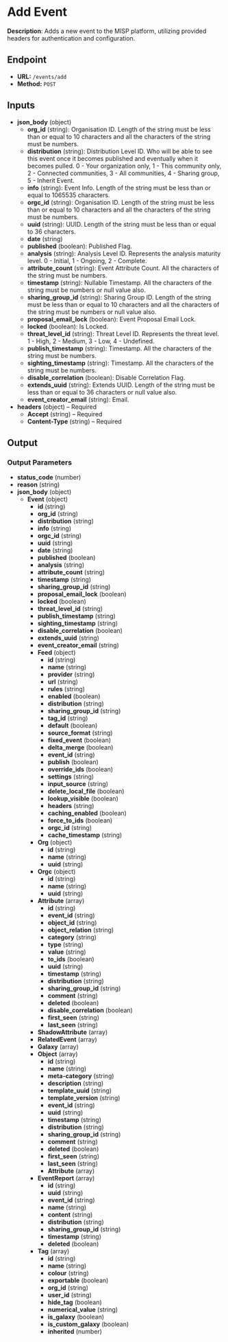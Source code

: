 # Add Event

**Description**: Adds a new event to the MISP platform, utilizing provided headers for authentication and configuration.

## Endpoint

- **URL:** `/events/add`
- **Method:** `POST`
## Inputs

- **json_body** (object)
  - **org_id** (string): Organisation ID. Length of the string must be less than or equal to 10 characters and all the characters of the string must be numbers.
  - **distribution** (string): Distribution Level ID. Who will be able to see this event once it becomes published and eventually when it becomes pulled. 0 - Your organization only, 1 - This community only, 2 - Connected communities, 3 - All communities, 4 - Sharing group, 5 - Inherit Event.
  - **info** (string): Event Info. Length of the string must be less than or equal to 1065535 characters.
  - **orgc_id** (string): Organisation ID. Length of the string must be less than or equal to 10 characters and all the characters of the string must be numbers.
  - **uuid** (string): UUID. Length of the string must be less than or equal to 36 characters.
  - **date** (string)
  - **published** (boolean): Published Flag.
  - **analysis** (string): Analysis Level ID. Represents the analysis maturity level. 0 - Initial, 1 - Ongoing, 2 - Complete.
  - **attribute_count** (string): Event Attribute Count. All the characters of the string must be numbers.
  - **timestamp** (string): Nullable Timestamp. All the characters of the string must be numbers or null value also.
  - **sharing_group_id** (string): Sharing Group ID. Length of the string must be less than or equal to 10 characters and all the characters of the string must be numbers or null value also.
  - **proposal_email_lock** (boolean): Event Proposal Email Lock.
  - **locked** (boolean): Is Locked.
  - **threat_level_id** (string): Threat Level ID. Represents the threat level. 1 - High, 2 - Medium, 3 - Low, 4 - Undefined.
  - **publish_timestamp** (string): Timestamp. All the characters of the string must be numbers.
  - **sighting_timestamp** (string): Timestamp. All the characters of the string must be numbers.
  - **disable_correlation** (boolean): Disable Correlation Flag.
  - **extends_uuid** (string): Extends UUID. Length of the string must be less than or equal to 36 characters or null value also.
  - **event_creator_email** (string): Email.
- **headers** (object) – Required
  - **Accept** (string) – Required
  - **Content-Type** (string) – Required
## Output

### Output Parameters

- **status_code** (number)
- **reason** (string)
- **json_body** (object)
  - **Event** (object)
    - **id** (string)
    - **org_id** (string)
    - **distribution** (string)
    - **info** (string)
    - **orgc_id** (string)
    - **uuid** (string)
    - **date** (string)
    - **published** (boolean)
    - **analysis** (string)
    - **attribute_count** (string)
    - **timestamp** (string)
    - **sharing_group_id** (string)
    - **proposal_email_lock** (boolean)
    - **locked** (boolean)
    - **threat_level_id** (string)
    - **publish_timestamp** (string)
    - **sighting_timestamp** (string)
    - **disable_correlation** (boolean)
    - **extends_uuid** (string)
    - **event_creator_email** (string)
    - **Feed** (object)
      - **id** (string)
      - **name** (string)
      - **provider** (string)
      - **url** (string)
      - **rules** (string)
      - **enabled** (boolean)
      - **distribution** (string)
      - **sharing_group_id** (string)
      - **tag_id** (string)
      - **default** (boolean)
      - **source_format** (string)
      - **fixed_event** (boolean)
      - **delta_merge** (boolean)
      - **event_id** (string)
      - **publish** (boolean)
      - **override_ids** (boolean)
      - **settings** (string)
      - **input_source** (string)
      - **delete_local_file** (boolean)
      - **lookup_visible** (boolean)
      - **headers** (string)
      - **caching_enabled** (boolean)
      - **force_to_ids** (boolean)
      - **orgc_id** (string)
      - **cache_timestamp** (string)
    - **Org** (object)
      - **id** (string)
      - **name** (string)
      - **uuid** (string)
    - **Orgc** (object)
      - **id** (string)
      - **name** (string)
      - **uuid** (string)
    - **Attribute** (array)
      - **id** (string)
      - **event_id** (string)
      - **object_id** (string)
      - **object_relation** (string)
      - **category** (string)
      - **type** (string)
      - **value** (string)
      - **to_ids** (boolean)
      - **uuid** (string)
      - **timestamp** (string)
      - **distribution** (string)
      - **sharing_group_id** (string)
      - **comment** (string)
      - **deleted** (boolean)
      - **disable_correlation** (boolean)
      - **first_seen** (string)
      - **last_seen** (string)
    - **ShadowAttribute** (array)
    - **RelatedEvent** (array)
    - **Galaxy** (array)
    - **Object** (array)
      - **id** (string)
      - **name** (string)
      - **meta-category** (string)
      - **description** (string)
      - **template_uuid** (string)
      - **template_version** (string)
      - **event_id** (string)
      - **uuid** (string)
      - **timestamp** (string)
      - **distribution** (string)
      - **sharing_group_id** (string)
      - **comment** (string)
      - **deleted** (boolean)
      - **first_seen** (string)
      - **last_seen** (string)
      - **Attribute** (array)
    - **EventReport** (array)
      - **id** (string)
      - **uuid** (string)
      - **event_id** (string)
      - **name** (string)
      - **content** (string)
      - **distribution** (string)
      - **sharing_group_id** (string)
      - **timestamp** (string)
      - **deleted** (boolean)
    - **Tag** (array)
      - **id** (string)
      - **name** (string)
      - **colour** (string)
      - **exportable** (boolean)
      - **org_id** (string)
      - **user_id** (string)
      - **hide_tag** (boolean)
      - **numerical_value** (string)
      - **is_galaxy** (boolean)
      - **is_custom_galaxy** (boolean)
      - **inherited** (number)